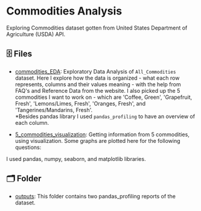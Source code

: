 # Commodities Analysis

Exploring Commodities dataset gotten from United States Department of Agriculture (USDA) API.

## 🗄 Files

- [commodities_EDA](https://github.com/gabrielatrindade/commodities_analysis/blob/master/commodities_EDA.ipynb): 
Exploratory Data Analysis of `All_Commodities` dataset. 
Here I explore how the data is organized - what each row represents, columns and their values meaning - with the help from FAQ's and Reference Data from the website. 
I also picked up the 5 commodities I want to work on - which are 'Coffee, Green', 'Grapefruit, Fresh', 'Lemons/Limes, Fresh', 'Oranges, Fresh', and 'Tangerines/Mandarins, Fresh'. \
*Besides pandas library I used `pandas_profiling` to have an overview of each column.

- [5_commodities_visualization](https://github.com/gabrielatrindade/commodities_analysis/blob/master/5_commodities_visualization.ipynb): 
Getting information from 5 commodities, using visualization. Some graphs are plotted here for the following questions:

I used pandas, numpy, seaborn, and matplotlib libraries.

 ## 🗂 Folder

- [outputs](https://github.com/gabrielatrindade/commodities_analysis/tree/master/outputs): 
This folder contains two pandas_profiling reports of the dataset.

